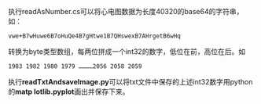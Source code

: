 
执行readAsNumber.cs可以将心电图数据为长度40320的base64的字符串，如：

```
vwe+B7wHuwe6B7oHuQe4B7gHtwe1B7QHswexB7AHrgetB6wHq
```

转换为byte类型数组，每两位拼成一个int32的数字，低位在前，高位在后。如

```
1983 1982 1980 1979 …………2056 2058 2059
```

执行**readTxtAndsaveImage.py**可以将txt文件中保存的上述int32数字用python的**matp
lotlib.pyplot**画出并保存下来。